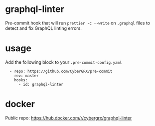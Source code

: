# graphql-linter
Pre-commit hook that will run `prettier -c --write` on `.graphql` files to detect and fix GraphQL linting errors.

# usage
Add the following block to your `.pre-commit-config.yaml`
```
  - repo: https://github.com/CyberGRX/pre-commit
    rev: master
    hooks:
      - id: graphql-linter
```

# docker
Public repo: https://hub.docker.com/r/cybergrx/graphql-linter
